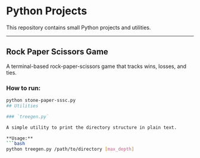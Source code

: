 
# Python Projects

This repository contains small Python projects and utilities.

---

## Rock Paper Scissors Game

A terminal-based rock-paper-scissors game that tracks wins, losses, and ties.

### How to run:

```bash
python stone-paper-sssc.py
## Utilities

### `treegen.py`

A simple utility to print the directory structure in plain text.

**Usage:**
```bash
python treegen.py /path/to/directory [max_depth]
